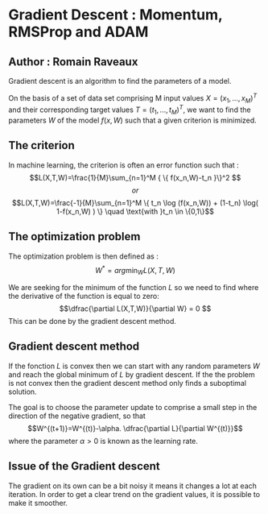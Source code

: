 # Gradient Descent : Momentum, RMSProp and ADAM

## Author : Romain Raveaux
Gradient descent is an algorithm to find the parameters of a model.

On the basis of a set of data set comprising M input values $X = (x_1, . . . , x_M)^T$ and their corresponding target values $T = (t_1, . . . , t_M)^T$, we want to find the parameters $W$ of the model $f(x,W)$ such that a given criterion is minimized. 

## The criterion

In machine learning, the criterion is often an error function such that : 
$$L(X,T,W)=\frac{1}{M}\sum_{n=1}^M { \{ f(x_n,W)-t_n }\}^2 $$
$$or$$
$$L(X,T,W)=\frac{-1}{M}\sum_{n=1}^M \{   t_n \log (f(x_n,W))  +  (1-t_n) \log( 1-f(x_n,W) )  \} \quad \text{with }t_n \in \{0,1\}$$

## The optimization problem

The optimization problem is then defined as :
$$ W^*=arg \min_W L(X,T,W)$$

We are seeking for the minimum of the function $L$ so we need to find where the derivative of the function is equal to zero:
$$\dfrac{\partial L(X,T,W)}{\partial W} = 0 $$ 
This can be done by the gradient descent method. 


## Gradient descent method
If the fonction $L$ is convex then we can start with any random parameters $W$ and reach the global minimum of $L$ by gradient descent. If the the problem is not convex then the gradient descent method only finds a suboptimal solution.

The goal is to choose the parameter update to comprise a small step in the direction of the negative gradient, so that
$$W^{(t+1)}=W^{(t)}-\alpha. \dfrac{\partial L}{\partial W^{(t)}}$$
where the parameter $\alpha > 0$ is known as the learning rate.


## Issue of the Gradient descent

The gradient on its own can be a bit noisy it means it changes a lot at each iteration. In order to get a clear trend on the gradient values, it is possible to make it smoother.
